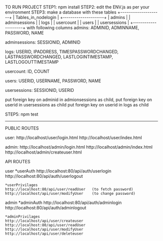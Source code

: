 TO RUN PROJECT
      STEP1: npm install
      STEP2: edit the ENV.js as per your environment
      STEP3: make a database with these tables
+---------------------+
| Tables_in_nodelogin |
+---------------------+
| admins              |
| adminsessions       |
| logs                |
| usercount           |
| users               |
| usersessions        |
+---------------------+
with following columns
admins: ADMINID, ADMINNAME, PASSWORD, NAME

adminsessions: SESSIONID, ADMINID

logs: USERID, IPADDRESS, TIMESPASSWORDCHANGED, LASTPASSWORDCHANGED, LASTLOGINTIMESTAMP, LASTLOGOUTTIMESTAMP

usercount: ID, COUNT

users: USERID, USERNAME, PASSWORD, NAME

usersessions: SESSIONID, USERID


put foreign key on adminid in admionsessions as child,
put foreign key on userid in usersessions as child
put foreign key on userid in logs as child


STEP5: npm test



********************************************************
PUBLIC ROUTES

user:
http://localhost/user/login.html
http://localhost/user/index.html


admin:
http://localhost/admin/login.html
http://localhost/admin/index.html
http://localhost/admin/createuser.html



API ROUTES

user
    *userAuth
    http://localhost:80/api/auth/userlogin
    http://localhost:80/api/auth/userlogout
    
    *userPrivilages
    http://localhost:80/api/user/readUser   (to fetch password)
    http://localhost/api/user/modifyUser    (to change password)

admin
    *adminAuth
    http://localhost:80/api/auth/adminlogin
    http://localhost:80/api/auth/adminlogout

    *adminPrivilages
    http://localhost/api/user/createuser
    http://localhost:80/api/user/readUser
    http://localhost/api/user/modifyUser
    http://localhost/api/user/deleteuser

